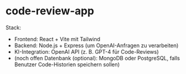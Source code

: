 # code-review-app
Stack:
- Frontend: React + Vite mit Tailwind
- Backend: Node.js + Express (um OpenAI-Anfragen zu verarbeiten)
- KI-Integration: OpenAI API (z. B. GPT-4 für Code-Reviews)
- (noch offen Datenbank (optional): MongoDB oder PostgreSQL, falls Benutzer Code-Historien speichern sollen)
